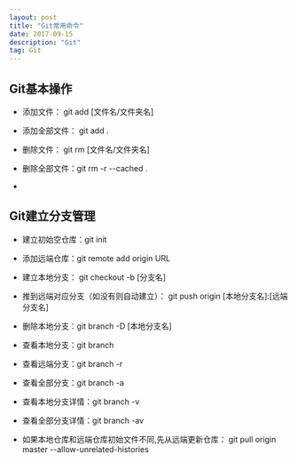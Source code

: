 ```yaml
---
layout: post
title: "Git常用命令"
date: 2017-09-15 
description: "Git"
tag: Git
---   
```


## Git基本操作
- 添加文件： git add [文件名/文件夹名]

- 添加全部文件： git add .

- 删除文件： git rm [文件名/文件夹名]

- 删除全部文件：git rm -r --cached .

- 

## Git建立分支管理
- 建立初始空仓库：git init

- 添加远端仓库：git remote add origin URL

- 建立本地分支： git checkout -b [分支名]

- 推到远端对应分支（如没有则自动建立）： git push origin [本地分支名]:[远端分支名]

- 删除本地分支：git branch -D [本地分支名]

- 查看本地分支：git branch 

- 查看远端分支：git branch -r

- 查看全部分支：git branch -a

- 查看本地分支详情：git branch -v

- 查看全部分支详情：git branch -av

- 如果本地仓库和远端仓库初始文件不同,先从远端更新仓库： git pull origin master --allow-unrelated-histories
